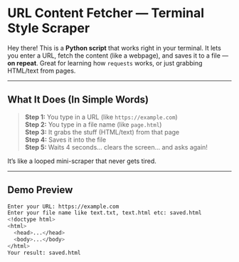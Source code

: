 # URL Content Fetcher — Terminal Style Scraper

Hey there! This is a **Python script** that works right in your terminal. It lets you enter a URL, fetch the content (like a webpage), and saves it to a file — **on repeat**. Great for learning how `requests` works, or just grabbing HTML/text from pages.

---

## What It Does (In Simple Words)

> **Step 1:** You type in a URL (like `https://example.com`)  
> **Step 2:** You type in a file name (like `page.html`)  
> **Step 3:** It grabs the stuff (HTML/text) from that page  
> **Step 4:** Saves it into the file  
> **Step 5:** Waits 4 seconds... clears the screen... and asks again!

It’s like a looped mini-scraper that never gets tired.

---

## Demo Preview

```bash
Enter your URL: https://example.com
Enter your file name like text.txt, text.html etc: saved.html
<!doctype html>
<html>
  <head>...</head>
  <body>...</body>
</html>
Your result: saved.html
